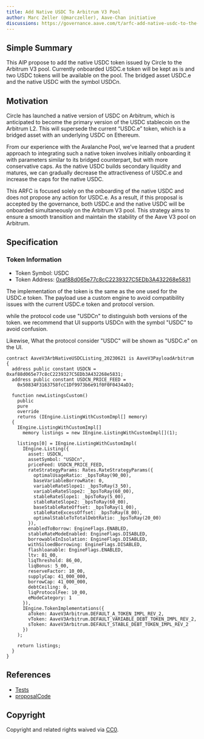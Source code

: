 ```yaml
---
title: Add Native USDC To Arbitrum V3 Pool
author: Marc Zeller (@marczeller), Aave-Chan initiative
discussions: https://governance.aave.com/t/arfc-add-native-usdc-to-the-arbitrum-v3-pool/13568
---
```


## Simple Summary

This AIP propose to add the native USDC token issued by Circle to the Arbitrum V3 pool.
Currently onboarded USDC.e token will be kept as is and two USDC tokens will be available on the pool. The bridged asset USDC.e and the native USDC with the symbol USDCn.

## Motivation

Circle has launched a native version of USDC on Arbitrum, which is anticipated to become the primary version of the USDC stablecoin on the Arbitrum L2. This will supersede the current “USDC.e” token, which is a bridged asset with an underlying USDC on Ethereum.

From our experience with the Avalanche Pool, we’ve learned that a prudent approach to integrating such a native token involves initially onboarding it with parameters similar to its bridged counterpart, but with more conservative caps. As the native USDC builds secondary liquidity and matures, we can gradually decrease the attractiveness of USDC.e and increase the caps for the native USDC.

This ARFC is focused solely on the onboarding of the native USDC and does not propose any action for USDC.e. As a result, if this proposal is accepted by the governance, both USDC.e and the native USDC will be onboarded simultaneously on the Arbitrum V3 pool. This strategy aims to ensure a smooth transition and maintain the stability of the Aave V3 pool on Arbitrum.

## Specification

### Token Information

- Token Symbol: USDC
- Token Address: [0xaf88d065e77c8cC2239327C5EDb3A432268e5831](https://arbiscan.io/address/0xaf88d065e77c8cC2239327C5EDb3A432268e5831)

The implementation of the token is the same as the one used for the USDC.e token.
The payload use a custom engine to avoid compatibility issues with the current USDC.e token and protocol version.

while the protocol code use "USDCn" to distinguish both versions of the token. we recommend that UI supports USDCn with the symbol "USDC" to avoid confusion.

Likewise, What the protocol consider "USDC" will be shown as "USDC.e" on the UI.

```solidity
contract AaveV3ArbNativeUSDCListing_20230621 is AaveV3PayloadArbitrum {
  address public constant USDCN = 0xaf88d065e77c8cC2239327C5EDb3A432268e5831;
  address public constant USDCN_PRICE_FEED =
    0x50834F3163758fcC1Df9973b6e91f0F0F0434aD3;

  function newListingsCustom()
    public
    pure
    override
    returns (IEngine.ListingWithCustomImpl[] memory)
  {
    IEngine.ListingWithCustomImpl[]
      memory listings = new IEngine.ListingWithCustomImpl[](1);

    listings[0] = IEngine.ListingWithCustomImpl(
      IEngine.Listing({
        asset: USDCN,
        assetSymbol: "USDCn",
        priceFeed: USDCN_PRICE_FEED,
        rateStrategyParams: Rates.RateStrategyParams({
          optimalUsageRatio: _bpsToRay(90_00),
          baseVariableBorrowRate: 0,
          variableRateSlope1: _bpsToRay(3_50),
          variableRateSlope2: _bpsToRay(60_00),
          stableRateSlope1: _bpsToRay(5_00),
          stableRateSlope2: _bpsToRay(60_00),
          baseStableRateOffset: _bpsToRay(1_00),
          stableRateExcessOffset: _bpsToRay(8_00),
          optimalStableToTotalDebtRatio: _bpsToRay(20_00)
        }),
        enabledToBorrow: EngineFlags.ENABLED,
        stableRateModeEnabled: EngineFlags.DISABLED,
        borrowableInIsolation: EngineFlags.DISABLED,
        withSiloedBorrowing: EngineFlags.DISABLED,
        flashloanable: EngineFlags.ENABLED,
        ltv: 81_00,
        liqThreshold: 86_00,
        liqBonus: 5_00,
        reserveFactor: 10_00,
        supplyCap: 41_000_000,
        borrowCap: 41_000_000,
        debtCeiling: 0,
        liqProtocolFee: 10_00,
        eModeCategory: 1
      }),
      IEngine.TokenImplementations({
        aToken: AaveV3Arbitrum.DEFAULT_A_TOKEN_IMPL_REV_2,
        vToken: AaveV3Arbitrum.DEFAULT_VARIABLE_DEBT_TOKEN_IMPL_REV_2,
        sToken: AaveV3Arbitrum.DEFAULT_STABLE_DEBT_TOKEN_IMPL_REV_2
      })
    );

    return listings;
  }
}
```

## References

- [Tests](https://github.com/bgd-labs/aave-proposals/blob/main/src/AaveV3ArbNativeUSDCListing_20230621/AaveV3ArbNativeUSDCListing_20230621Test.sol)
- [proposalCode](https://github.com/bgd-labs/aave-proposals/blob/main/src/AaveV3ArbNativeUSDCListing_20230621/AaveV3ArbNativeUSDCListing_20230621.sol)

## Copyright

Copyright and related rights waived via [CC0](https://creativecommons.org/publicdomain/zero/1.0/).
